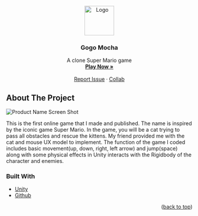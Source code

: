 <div id="top"></div>

<!-- PROJECT LOGO -->
<br />
<div align="center">
  <a href="https://phantom037.github.io/gogomocha/">
    <img src="https://dlmocha.com/GameImages/gogomocha.png" alt="Logo" width="80" height="80">
  </a>

<h3 align="center">Gogo Mocha</h3>

  <p align="center">
    A clone Super Mario game
    <br />
    <a href="https://dlmocha.com"><strong>Play Now »</strong></a>
    <br />
    <br />
    <a href="https://dlmocha.com/contact">Report Issue</a>
    ·
    <a href="https://dlmocha.com/contact">Collab</a>
  </p>
</div>

<!-- ABOUT THE PROJECT -->
## About The Project

![Product Name Screen Shot](https://dlmocha.com/GameImages/GameRepoIMG/gogoMocha.png)

This is the first online game that I made and published. The name is inspired by the iconic game Super Mario. In the game, you will be a cat trying to pass all obstacles and rescue the kittens. My friend provided me with the cat and mouse UX model to implement. The function of the game I coded includes basic movement(up, down, right, left arrow) and jump(space) along with some physical effects in Unity interacts with the Rigidbody of the character and enemies.



### Built With
* [Unity](https://unity.com/)
* [Github](https://github.com/)





<p align="right">(<a href="#top">back to top</a>)</p>

